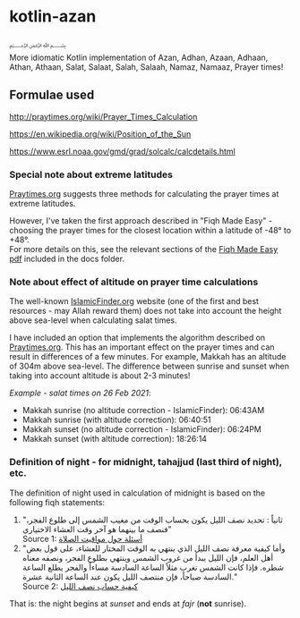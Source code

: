 # kotlin-azan
﷽  
More idiomatic Kotlin implementation of Azan, Adhan, Azaan, Adhaan, Athan, Athaan, Salat, Salaat, Salah, Salaah, Namaz, Namaaz, Prayer times!

## Formulae used
http://praytimes.org/wiki/Prayer_Times_Calculation  

https://en.wikipedia.org/wiki/Position_of_the_Sun

https://www.esrl.noaa.gov/gmd/grad/solcalc/calcdetails.html

### Special note about extreme latitudes
[Praytimes.org](Praytimes.org) suggests three methods for calculating the prayer times at extreme latitudes.

However, I've taken the first approach described in "Fiqh Made Easy" - choosing the prayer times for the closest
location within a latitude of -48° to +48°.  
For more details on this, see the relevant sections of the [Fiqh Made Easy pdf](docs/fiqh-made-easy-dr-sadlan.pdf)
included in the docs folder.

### Note about effect of altitude on prayer time calculations
The well-known [IslamicFinder.org](IslamicFinder.org) website (one of the first and best resources - may Allah reward
them) does not take into account the height above sea-level when calculating salat times.

I have included an option that implements the algorithm described on [Praytimes.org](Praytimes.org). This has an
important effect on the prayer times and can result in differences of a few minutes.
For example, Makkah has an altitude of 304m above sea-level. The difference between sunrise and sunset when taking into
account altitude is about 2-3 minutes!

_Example - salat times on 26 Feb 2021_:  
- Makkah sunrise (no altitude correction - IslamicFinder): 06:43AM
- Makkah sunrise (with altitude correction): 06:40:51
- Makkah sunset (no altitude correction - IslamicFinder): 06:24PM
- Makkah sunset (with altitude correction): 18:26:14

### Definition of night - for midnight, tahajjud (last third of night), etc.
The definition of night used in calculation of midnight is based on the following fiqh statements:  
1. "ثانياً : تحديد نصف الليل يكون بحساب الوقت من مغيب الشمس إلى طلوع الفجر، فنصف ما بينهما هو آخر وقت العشاء الاختياري"  
   Source 1: [أسئلة حول مواقيت الصلاة](https://islamqa.info/ar/answers/132950/%D8%A7%D8%B3%D9%89%D9%84%D8%A9-%D8%AD%D9%88%D9%84-%D9%85%D9%88%D8%A7%D9%82%D9%8A%D8%AA-%D8%A7%D9%84%D8%B5%D9%84%D8%A7%D8%A9)
2. "وأما كيفية معرفة نصف الليل الذي ينتهي به الوقت المختار للعشاء، على قول بعض أهل العلم، فإن الليل يبدأ من غروب الشمس وينتهي بطلوع الفجر، ونصفه معناه شطره.
   فإذا كانت الشمس تغرب مثلاً الساعة السادسة مساءاً والفجر يطلع الساعة السادسة صباحاً، فإن منتصف الليل يكون عند الساعة الثانية عشرة."  
   Source 2: [كيفية حساب نصف الليل](https://www.islamweb.net/ar/fatwa/31162/%D9%83%D9%8A%D9%81%D9%8A%D8%A9-%D8%AD%D8%B3%D8%A7%D8%A8-%D9%86%D8%B5%D9%81-%D8%A7%D9%84%D9%84%D9%8A%D9%84)
   
That is: the night begins at _sunset_ and ends at _fajr_ (**not** sunrise).